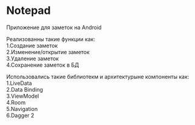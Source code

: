 # Notepad
Приложение для заметок на Android

Реализованны такие функции как:  
1.Создание заметок  
2.Изменение/открытие заметок   
3.Удаление заметок  
4.Сохранение заметок в БД  

Использовались такие библиотекм и архитектурыне компоненты как:  
1.LiveData  
2.Data Binding  
3.ViewModel  
4.Room  
5.Navigation  
6.Dagger 2




